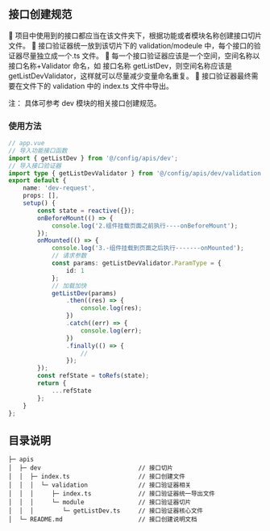 <!--
 * @Descripttion: 接口创建规范
 * @version:
 * @Author: zhoukai
 * @Date: 2022-10-18 17:41:55
 * @LastEditors: zhoukai
 * @LastEditTime: 2023-03-27 17:00:58
-->

## 接口创建规范

🚀 项目中使用到的接口都应当在该文件夹下，根据功能或者模块名称创建接口切片文件。
🚀 接口验证器统一放到该切片下的 validation/modeule 中，每个接口的验证器尽量独立成一个.ts 文件。
🚀 每一个接口验证器应该是一个空间，空间名称以 接口名称+Validator 命名，如 接口名称 getListDev，则空间名称应该是 getListDevValidator，这样就可以尽量减少变量命名重复。
🚀 接口验证器最终需要在文件下的 validation 中的 index.ts 文件中导出。

注： 具体可参考 dev 模块的相关接口创建规范。

### 使用方法

```ts
// app.vue
// 导入功能接口函数
import { getListDev } from '@/config/apis/dev';
// 导入接口验证器
import type { getListDevValidator } from '@/config/apis/dev/validation';
export default {
    name: 'dev-request',
    props: [],
    setup() {
        const state = reactive({});
        onBeforeMount(() => {
            console.log('2.组件挂载页面之前执行----onBeforeMount');
        });
        onMounted(() => {
            console.log('3.-组件挂载到页面之后执行-------onMounted');
            // 请求参数
            const params: getListDevValidator.ParamType = {
                id: 1
            };
            // 加载加快
            getListDev(params)
                .then((res) => {
                    console.log(res);
                })
                .catch((err) => {
                    console.log(err);
                })
                .finally(() => {
                    //
                });
        });
        const refState = toRefs(state);
        return {
            ...refState
        };
    }
};
```

## 目录说明

```
├─ apis
│  ├─ dev                           // 接口切片
│  │  ├─ index.ts                   // 接口创建文件
│  │  │  └─ validation              // 接口验证器相关
│  │  │     ├─ index.ts             // 接口验证器统一导出文件
│  │  │     └─ module               // 接口验证器切片
│  │  │        └─ getListDev.ts     // 接口验证器核心文件
│  └─ README.md                     // 接口创建说明文档
```
